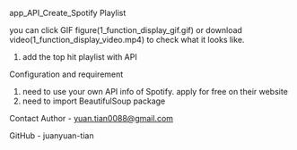 app_API_Create_Spotify Playlist

you can click GIF figure(1_function_display_gif.gif) or download video(1_function_display_video.mp4) 
to check what it looks like. 

1. add the top hit playlist with API 


Configuration and requirement
1. need to use your own API info of Spotify. apply for free on their website
2. need to import BeautifulSoup package


Contact
Author - yuan.tian0088@gmail.com

GitHub - juanyuan-tian